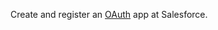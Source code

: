 Create and register an [OAuth](https://help.salesforce.com/s/articleView?id=sf.connected_app_create.htm&type=5) app at Salesforce.